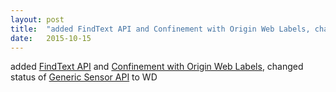 ```yaml
---
layout: post
title:  "added FindText API and Confinement with Origin Web Labels, changed status of Generic Sensor API to WD"
date:   2015-10-15
---
```


added <a href="http://www.w3.org/TR/findtext/">FindText API</a> and <a href="http://www.w3.org/TR/COWL/">Confinement with Origin Web Labels</a>, changed status of <a href="http://www.w3.org/TR/generic-sensor/">Generic Sensor API</a> to WD